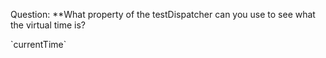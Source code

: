 Question:
**What property of the testDispatcher can you use to see what the virtual time is?
<div class="hint">
  `currentTime`
</div>


